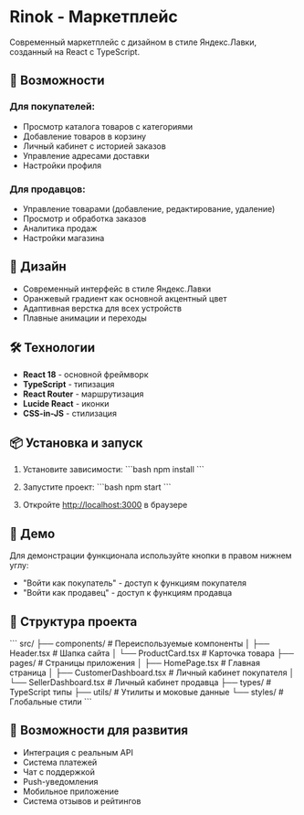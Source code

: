 # Rinok - Маркетплейс

Современный маркетплейс с дизайном в стиле Яндекс.Лавки, созданный на React с TypeScript.

## 🚀 Возможности

### Для покупателей:
- Просмотр каталога товаров с категориями
- Добавление товаров в корзину
- Личный кабинет с историей заказов
- Управление адресами доставки
- Настройки профиля

### Для продавцов:
- Управление товарами (добавление, редактирование, удаление)
- Просмотр и обработка заказов
- Аналитика продаж
- Настройки магазина

## 🎨 Дизайн

- Современный интерфейс в стиле Яндекс.Лавки
- Оранжевый градиент как основной акцентный цвет
- Адаптивная верстка для всех устройств
- Плавные анимации и переходы

## 🛠 Технологии

- **React 18** - основной фреймворк
- **TypeScript** - типизация
- **React Router** - маршрутизация
- **Lucide React** - иконки
- **CSS-in-JS** - стилизация

## 📦 Установка и запуск

1. Установите зависимости:
\`\`\`bash
npm install
\`\`\`

2. Запустите проект:
\`\`\`bash
npm start
\`\`\`

3. Откройте [http://localhost:3000](http://localhost:3000) в браузере

## 🎯 Демо

Для демонстрации функционала используйте кнопки в правом нижнем углу:
- "Войти как покупатель" - доступ к функциям покупателя
- "Войти как продавец" - доступ к функциям продавца

## 📱 Структура проекта

\`\`\`
src/
├── components/          # Переиспользуемые компоненты
│   ├── Header.tsx      # Шапка сайта
│   └── ProductCard.tsx # Карточка товара
├── pages/              # Страницы приложения
│   ├── HomePage.tsx           # Главная страница
│   ├── CustomerDashboard.tsx  # Личный кабинет покупателя
│   └── SellerDashboard.tsx    # Личный кабинет продавца
├── types/              # TypeScript типы
├── utils/              # Утилиты и моковые данные
└── styles/             # Глобальные стили
\`\`\`

## 🔧 Возможности для развития

- Интеграция с реальным API
- Система платежей
- Чат с поддержкой
- Push-уведомления
- Мобильное приложение
- Система отзывов и рейтингов